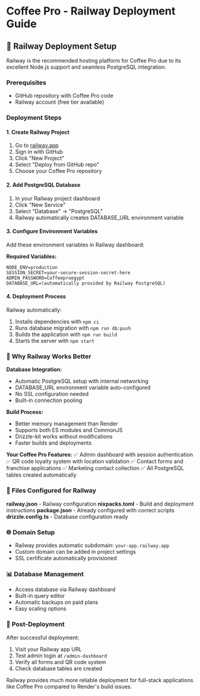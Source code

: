 # Coffee Pro - Railway Deployment Guide

## 🚀 Railway Deployment Setup

Railway is the recommended hosting platform for Coffee Pro due to its excellent Node.js support and seamless PostgreSQL integration.

### Prerequisites
- GitHub repository with Coffee Pro code
- Railway account (free tier available)

### Deployment Steps

#### 1. Create Railway Project
1. Go to [railway.app](https://railway.app)
2. Sign in with GitHub
3. Click "New Project"
4. Select "Deploy from GitHub repo"
5. Choose your Coffee Pro repository

#### 2. Add PostgreSQL Database
1. In your Railway project dashboard
2. Click "New Service"
3. Select "Database" → "PostgreSQL"
4. Railway automatically creates DATABASE_URL environment variable

#### 3. Configure Environment Variables
Add these environment variables in Railway dashboard:

**Required Variables:**
```
NODE_ENV=production
SESSION_SECRET=your-secure-session-secret-here
ADMIN_PASSWORD=Coffeeproegypt
DATABASE_URL=(automatically provided by Railway PostgreSQL)
```

#### 4. Deployment Process
Railway automatically:
1. Installs dependencies with `npm ci`
2. Runs database migration with `npm run db:push`
3. Builds the application with `npm run build`
4. Starts the server with `npm start`

### 🎯 Why Railway Works Better

**Database Integration:**
- Automatic PostgreSQL setup with internal networking
- DATABASE_URL environment variable auto-configured
- No SSL configuration needed
- Built-in connection pooling

**Build Process:**
- Better memory management than Render
- Supports both ES modules and CommonJS
- Drizzle-kit works without modifications
- Faster builds and deployments

**Your Coffee Pro Features:**
✅ Admin dashboard with session authentication
✅ QR code loyalty system with location validation
✅ Contact forms and franchise applications
✅ Marketing contact collection
✅ All PostgreSQL tables created automatically

### 🔧 Files Configured for Railway

**railway.json** - Railway configuration
**nixpacks.toml** - Build and deployment instructions
**package.json** - Already configured with correct scripts
**drizzle.config.ts** - Database configuration ready

### 🌐 Domain Setup
- Railway provides automatic subdomain: `your-app.railway.app`
- Custom domain can be added in project settings
- SSL certificate automatically provisioned

### 📊 Database Management
- Access database via Railway dashboard
- Built-in query editor
- Automatic backups on paid plans
- Easy scaling options

### 🎉 Post-Deployment
After successful deployment:
1. Visit your Railway app URL
2. Test admin login at `/admin-dashboard`
3. Verify all forms and QR code system
4. Check database tables are created

Railway provides much more reliable deployment for full-stack applications like Coffee Pro compared to Render's build issues.